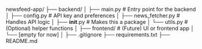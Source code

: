 newsfeed-app/
├── backend/
│   ├── main.py              # Entry point for the backend
│   ├── config.py            # API key and preferences
│   ├── news_fetcher.py      # Handles API logic
│   ├── __init__.py          # Makes this a package
│   └── utils.py             # (Optional) helper functions
│
├── frontend/                # (Future) UI or frontend app
│   └── [empty for now]
│
├── .gitignore
├── requirements.txt
├── README.md

